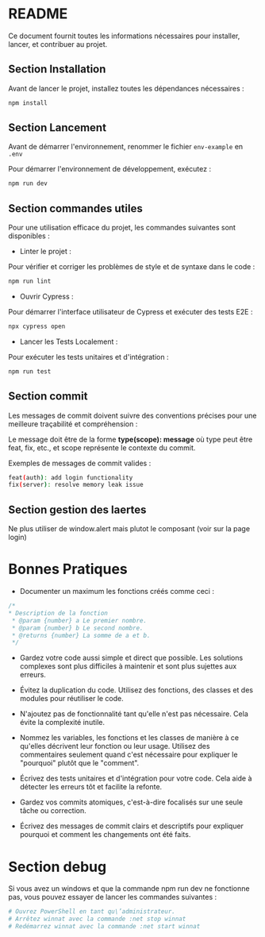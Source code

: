 
# README

Ce document fournit toutes les informations nécessaires pour installer, lancer, et contribuer au projet.

## Section Installation

Avant de lancer le projet, installez toutes les dépendances nécessaires :

```bash
npm install
```

## Section Lancement

Avant de démarrer l'environnement, renommer le fichier ``env-example`` en ``.env``

Pour démarrer l'environnement de développement, exécutez :

```bash
npm run dev
```

## Section commandes utiles

Pour une utilisation efficace du projet, les commandes suivantes sont disponibles :

- Linter le projet :

Pour vérifier et corriger les problèmes de style et de syntaxe dans le code :
```bash
npm run lint
```

- Ouvrir Cypress :

Pour démarrer l'interface utilisateur de Cypress et exécuter des tests E2E :
```bash
npx cypress open
```

- Lancer les Tests Localement :

Pour exécuter les tests unitaires et d'intégration :
```bash
npm run test
```

## Section commit

Les messages de commit doivent suivre des conventions précises pour une meilleure traçabilité et compréhension :

Le message doit être de la forme **type(scope): message** où type peut être feat, fix, etc., et scope représente le contexte du commit.

Exemples de messages de commit valides :

```bash
feat(auth): add login functionality
fix(server): resolve memory leak issue
```

## Section gestion des laertes

Ne plus utiliser de window.alert mais plutot le composant <Notification> (voir sur la page login)

# Bonnes Pratiques

- Documenter un maximum les fonctions créés comme ceci :
```js
/*
* Description de la fonction
 * @param {number} a Le premier nombre.
 * @param {number} b Le second nombre.
 * @returns {number} La somme de a et b.
 */
```

- Gardez votre code aussi simple et direct que possible. Les solutions complexes sont plus difficiles à maintenir et sont plus sujettes aux erreurs.

- Évitez la duplication du code. Utilisez des fonctions, des classes et des modules pour réutiliser le code.

- N'ajoutez pas de fonctionnalité tant qu'elle n'est pas nécessaire. Cela évite la complexité inutile.

- Nommez les variables, les fonctions et les classes de manière à ce qu'elles décrivent leur fonction ou leur usage. Utilisez des commentaires seulement quand c'est nécessaire pour expliquer le "pourquoi" plutôt que le "comment".

- Écrivez des tests unitaires et d'intégration pour votre code. Cela aide à détecter les erreurs tôt et facilite la refonte.

- Gardez vos commits atomiques, c'est-à-dire focalisés sur une seule tâche ou correction.

- Écrivez des messages de commit clairs et descriptifs pour expliquer pourquoi et comment les changements ont été faits.

# Section debug

Si vous avez un windows et que la commande npm run dev ne fonctionne pas, vous pouvez essayer de lancer les commandes suivantes :

```bash
# Ouvrez PowerShell en tant qu\’administrateur.
# Arrêtez winnat avec la commande :net stop winnat
# Redémarrez winnat avec la commande :net start winnat
```